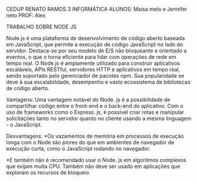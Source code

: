 CEDUP RENATO RAMOS 
3 INFORMÁTICA
ALUNOS: Maisa melo e Jennifer neto
PROF: Alex

TRABALHO SOBRE NODE JS

Node.js é uma plataforma de desenvolvimento de código aberto baseada em JavaScript, que permite a execução de código JavaScript no lado do servidor. Destaca-se por seu modelo de E/S não bloqueante e orientado a eventos, o que o torna eficiente para lidar com operações de rede em tempo real. O Node.js é amplamente utilizado para construir aplicativos escaláveis, APIs RESTful, servidores HTTP e aplicativos em tempo real, sendo suportado pelo gerenciador de pacotes npm. Sua popularidade se deve à sua escalabilidade, desempenho e vasto ecossistema de bibliotecas de código aberto.

Vantagens: Uma vantagem notável do Node. js é a possibilidade de compartilhar código entre o front-end e o back-end do aplicativo. Com o uso de frameworks como o Express. js, é possível criar rotas e manipular solicitações tanto no servidor quanto no cliente usando a mesma linguagem - o JavaScript.

Desvantagens: *Os vazamentos de memória em processos de execução longa com o Node são piores do que em ambientes de navegador de execução curta, como o JavaScript rodando no navegador.

*E também não é recomendado usar o Node. js em algoritmos complexos que exijam muita CPU. Também não deve ser usado em aplicações que exploram os recursos de bloqueio